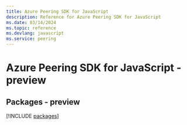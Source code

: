 ```yaml
---
title: Azure Peering SDK for JavaScript
description: Reference for Azure Peering SDK for JavaScript
ms.date: 03/14/2024
ms.topic: reference
ms.devlang: javascript
ms.service: peering
---
```

# Azure Peering SDK for JavaScript - preview
## Packages - preview
[!INCLUDE [packages](peering-index.md)]